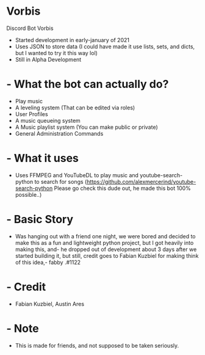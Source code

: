 # Vorbis
Discord Bot Vorbis
- Started development in early-january of 2021
- Uses JSON to store data (I could have made it use lists, sets, and dicts, but I wanted to try it this way lol)
- Still in Alpha Development

# - What the bot can actually do?

- Play music
- A leveling system (That can be edited via roles)
- User Profiles
- A music queueing system
- A Music playlist system (You can make public or private)
- General Administration Commands

# - What it uses

- Uses FFMPEG and YouTubeDL to play music and youtube-search-python to search for songs (https://github.com/alexmercerind/youtube-search-python Please go check this dude out, he made this bot 100% possible..)

# - Basic Story

- Was hanging out with a friend one night, we were bored and decided to make this as a fun and lightweight python project, but I got heavily into making this, and-
  he dropped out of development about 3 days after we started building it, but still, credit goes to Fabian Kuzbiel for making think of this idea,-
  fabby .#1122

# - Credit

- Fabian Kuzbiel, Austin Ares

# - Note

- This is made for friends, and not supposed to be taken seriously.
